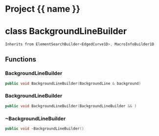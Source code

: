 <script setup>
import {useRoute} from 'vitepress'
const {path} = useRoute()
const tokens = path.split('/')
const words = tokens[2].split('-');
for (let i = 0; i < words.length; i++) {
    words[i] = words[i].charAt(0).toUpperCase() + words[i].slice(1);
    words[i] = words[i].replace('geode', 'Geode')
}
const name = words.join('-');
</script>
# Project {{ name }}

# class BackgroundLineBuilder


```cpp
Inherits from ElementSearchBuilder<EdgedCurve1D>, MacroInfoBuilder1D
```



## Functions

### BackgroundLineBuilder

```cpp
public void BackgroundLineBuilder(BackgroundLine & background)
```


### BackgroundLineBuilder

```cpp
public void BackgroundLineBuilder(BackgroundLineBuilder && )
```


### ~BackgroundLineBuilder

```cpp
public void ~BackgroundLineBuilder()
```




